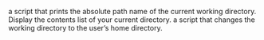 a script that prints the absolute path name of the current working directory.
Display the contents list of your current directory.
a script that changes the working directory to the user’s home directory.

